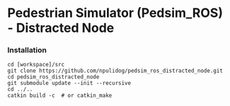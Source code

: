 # Pedestrian Simulator (Pedsim_ROS) - Distracted Node

### Installation

```
cd [workspace]/src
git clone https://github.com/npulidog/pedsim_ros_distracted_node.git
cd pedsim_ros_distracted_node
git submodule update --init --recursive
cd ../..
catkin build -c  # or catkin_make
```

